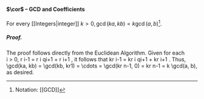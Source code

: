 #### $\cor$ – GCD and Coefficients
For every [[Integers|integer]] $k > 0, \gcd(ka, kb) = k \gcd(a, b)$[^1].

##### *Proof.*
The proof follows directly from the Euclidean Algorithm. Given for each  
i > 0, r i-1 = r i qi+1 + r i+1 , it follows that kr i-1 = kr i qi+1 + kr i+1 . Thus,  
\gcd(ka, kb) = \gcd(kb, kr1) = \cdots  = \gcd(kr n-1, 0) = kr n-1 = k \gcd(a, b),  
as desired.

[^1]: Notation: [[GCD]]